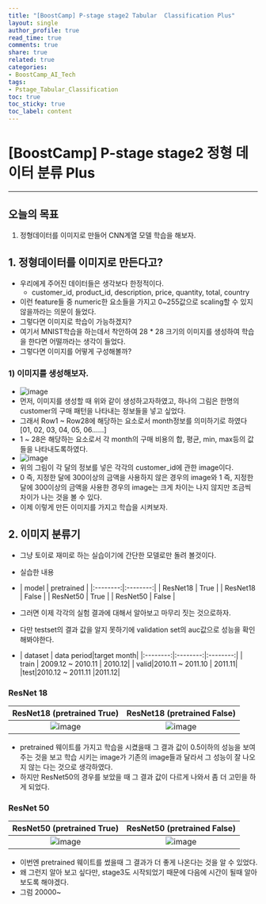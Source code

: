 ```yaml
---
title: "[BoostCamp] P-stage stage2 Tabular  Classification Plus"
layout: single
author_profile: true
read_time: true
comments: true
share: true
related: true
categories:
- BoostCamp_AI_Tech
tags:
- Pstage_Tabular_Classification
toc: true
toc_sticky: true
toc_label: content
---
```


# [BoostCamp] P-stage stage2 정형 데이터 분류 Plus
---   

## 오늘의 목표

1. 정형데이터를 이미지로 만들어 CNN계열 모델 학습을 해보자.

## 1. 정형데이터를 이미지로 만든다고?

* 우리에게 주어진 데이터들은 생각보다 한정적이다.  
	* customer\_id, product\_id, description, price, quantity, total, country
* 이런 feature들 중 numeric한 요소들을 가지고 0~255값으로 scaling할 수 있지 않을까라는 의문이 들었다.
* 그렇다면 이미지로 학습이 가능하겠지?   
* 여기서 MNIST학습을 하는데서 착안하여 28 \* 28 크기의 이미지를 생성하여 학습을 한다면 어떨까라는 생각이 들었다.   
* 그렇다면 이미지를 어떻게 구성해볼까?   

### 1) 이미지를 생성해보자.   

* ![image](https://user-images.githubusercontent.com/68745983/116037018-7acb7900-a6a2-11eb-8d08-4ff0872bba34.png)   
* 먼저, 이미지를 생성할 때 위와 같이 생성하고자하였고, 하나의 그림은 한명의 customer의 구매 패턴을 나타내는 정보들을 넣고 싶었다.   
* 그래서 Row1 ~ Row28에 해당하는 요소로서 month정보를 의미하기로 하였다 [01, 02, 03, 04, 05, 06......]   
* 1 ~ 28은 해당하는 요소로서 각 month의 구매 비용의 합, 평균, min, max등의 값들을 나타내도록하였다.    
* ![image](https://user-images.githubusercontent.com/68745983/116115382-4df48180-a6f5-11eb-9986-9f394e2de941.png)   
* 위의 그림이 각 달의 정보를 넣은 각각의 customer\_id에 관한 image이다.   
* 0 즉, 지정한 달에 300이상의 금액을 사용하지 않은 경우의 image와 1 즉, 지정한달에 300이상의 금액을 사용한 경우의 image는 크게 차이는 나지 않지만 조금씩 차이가 나는 것을 볼 수 있다.   
* 이제 이렇게 만든 이미지를 가지고 학습을 시켜보자.    


## 2. 이미지 분류기   

* 그냥 토이로 재미로 하는 실습이기에 간단한 모델로만 돌려 볼것이다.   
* 실습한 내용   
* | model | pretrained |
|:--------:|:--------:|
|    ResNet18    |   True     |
|    ResNet18    |   False     |
|    ResNet50    |   True     |
|    ResNet50    |   False     |    

* 그러면 이제 각각의 실험 결과에 대해서 알아보고 마무리 짓는 것으로하자.
* 다만 testset의 결과 값을 알지 못하기에 validation set의 auc값으로 성능을 확인해봐야한다.   
* | dataset | data period|target month|
|:--------:|:--------:|:--------:|
|   train     | 2009.12 ~ 2010.11 | 2010.12|
| valid|2010.11 ~ 2011.10 | 2011.11|
|test|2010.12 ~ 2011.11 |2011.12|

### ResNet 18     

|ResNet18 (pretrained True)| ResNet18 (pretrained False) |
|:--------:|:--------:|
|![image](https://user-images.githubusercontent.com/68745983/116178466-955c2b80-a750-11eb-9fb8-94aae29dbd03.png)|![image](https://user-images.githubusercontent.com/68745983/116178578-c89eba80-a750-11eb-81d6-dadde153561a.png)|    

* pretrained 웨이트를 가지고 학습을 시켰을때 그 결과 값이 0.5이하의 성능을 보여주는 것을 보고 학습 시키는 image가 기존의 image들과 달라서 그 성능이 잘 나오지 않는 다는 것으로 생각하였다.    
* 하지만 ResNet50의 경우를 보았을 때 그 결과 값이 다르게 나와서 좀 더 고민을 하게 되었다.    

### ResNet 50      

|ResNet50 (pretrained True)| ResNet50 (pretrained False) |
|:--------:|:--------:|
|![image](https://user-images.githubusercontent.com/68745983/116178830-2c28e800-a751-11eb-9ec5-ec467ea2c5d2.png)|![image](https://user-images.githubusercontent.com/68745983/116178857-3814aa00-a751-11eb-8306-ac77d18b2f09.png)|    

* 이번엔 pretrained 웨이트를 썼을때 그 결과가 더 좋게 나온다는 것을 알 수 있었다.   
* 왜 그런지 알아 보고 싶다만, stage3도 시작되었기 때문에 다음에 시간이 될때 알아 보도록 해야겠다.    
* 그럼 20000~
